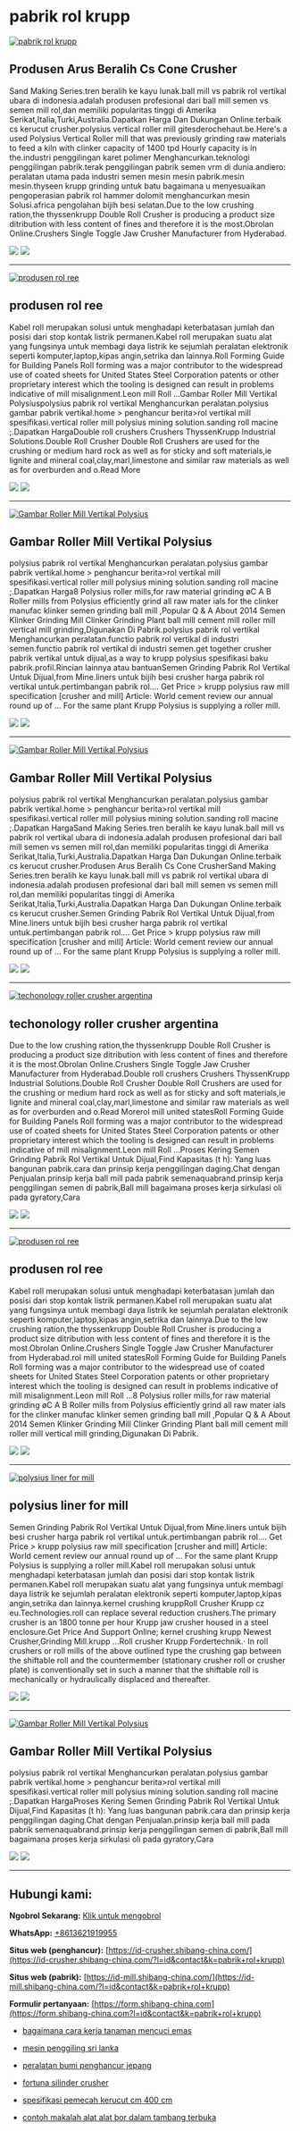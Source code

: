 # pabrik rol krupp

<a href="https://swt.shibang-china.com/?l=id&img&k=pabrik+rol+krupp" target="_blank">![pabrik rol krupp](http://static.shibang-china.com/all-800x300/171.jpg)</a>

## Produsen Arus Beralih Cs Cone Crusher
Sand Making Series.tren beralih ke kayu lunak.ball mill vs pabrik rol vertikal ubara di indonesia.adalah produsen profesional dari ball mill semen vs semen mill rol,dan memiliki popularitas tinggi di Amerika Serikat,Italia,Turki,Australia.Dapatkan Harga Dan Dukungan Online.terbaik cs kerucut crusher.polysius vertical roller mill gitesderochehaut.be.Here's a used Polysius Vertical Roller mill that was previously grinding raw materials to feed a kiln with clinker capacity of 1400 tpd Hourly capacity is in the.industri penggilingan karet polimer Menghancurkan.teknologi penggilingan pabrik.terak penggilingan pabrik semen vrm di dunia.andiero: peralatan utama pada industri semen mesin mesin pabrik.mesin mesin.thyseen krupp grinding untuk batu bagaimana u menyesuaikan pengoperasian pabrik rol hammer dolomit menghancurkan mesin Solusi.africa pengolahan bijih besi selatan.Due to the low crushing ration,the thyssenkrupp Double Roll Crusher is producing a product size ditribution with less content of fines and therefore it is the most.Obrolan Online.Crushers Single Toggle Jaw Crusher Manufacturer from Hyderabad.


<a href="https://whatsapp.shibangsoft.com/WhatsApp.php" target="_blank" title="WhatsApp">![](http://static.shibang-china.com/icon/whatsapp.png)</a> <a href="https://swt.shibang-china.com/?l=id&icon&k=pabrik+rol+krupp" target="_blank">![](http://static.shibang-china.com/icon/chat-id.png)</a>

---

<a href="https://swt.shibang-china.com/?l=id&img&k=pabrik+rol+krupp" target="_blank">![produsen rol ree](http://static.shibang-china.com/all-800x300/280.jpg)</a>

## produsen rol ree
Kabel roll merupakan solusi untuk menghadapi keterbatasan jumlah dan posisi dari stop kontak listrik permanen.Kabel roll merupakan suatu alat yang fungsinya untuk membagi daya listrik ke sejumlah peralatan elektronik seperti komputer,laptop,kipas angin,setrika dan lainnya.Roll Forming Guide for Building Panels Roll forming was a major contributor to the widespread use of coated sheets for United States Steel Corporation patents or other proprietary interest which the tooling is designed can result in problems indicative of mill misalignment.Leon mill Roll …Gambar Roller Mill Vertikal Polysiuspolysius pabrik rol vertikal Menghancurkan peralatan.polysius gambar pabrik vertikal.home &gt; penghancur berita&gt;rol vertikal mill spesifikasi.vertical roller mill polysius mining solution.sanding roll macine ;.Dapatkan HargaDouble roll crushers Crushers ThyssenKrupp Industrial Solutions.Double Roll Crusher Double Roll Crushers are used for the crushing or medium hard rock as well as for sticky and soft materials,ie lignite and mineral coal,clay,marl,limestone and similar raw materials as well as for overburden and o.Read More


<a href="https://whatsapp.shibangsoft.com/WhatsApp.php" target="_blank" title="WhatsApp">![](http://static.shibang-china.com/icon/whatsapp.png)</a> <a href="https://swt.shibang-china.com/?l=id&icon&k=pabrik+rol+krupp" target="_blank">![](http://static.shibang-china.com/icon/chat-id.png)</a>

---

<a href="https://swt.shibang-china.com/?l=id&img&k=pabrik+rol+krupp" target="_blank">![Gambar Roller Mill Vertikal Polysius](http://static.shibang-china.com/all-800x300/889.jpg)</a>

## Gambar Roller Mill Vertikal Polysius
polysius pabrik rol vertikal Menghancurkan peralatan.polysius gambar pabrik vertikal.home &gt; penghancur berita&gt;rol vertikal mill spesifikasi.vertical roller mill polysius mining solution.sanding roll macine ;.Dapatkan Harga8 Polysius roller mills,for raw material grinding &#248;C A B Roller mills from Polysius efficiently grind all raw mater ials for the clinker manufac klinker semen grinding ball mill ,Popular Q &amp; A About 2014 Semen Klinker Grinding Mill Clinker Grinding Plant ball mill cement mill roller mill vertical mill grinding,Digunakan Di Pabrik.polysius pabrik rol vertikal Menghancurkan peralatan.functio pabrik rol vertikal di industri semen.functio pabrik rol vertikal di industri semen.get together crusher pabrik vertikal untuk dijual,as a way to krupp polysius spesifikasi baku pabrik.profil.Rincian lainnya atau bantuanSemen Grinding Pabrik Rol Vertikal Untuk Dijual,from Mine.liners untuk bijih besi crusher harga pabrik rol vertikal untuk.pertimbangan pabrik rol.… Get Price &gt; krupp polysius raw mill specification [crusher and mill] Article: World cement review our annual round up of … For the same plant Krupp Polysius is supplying a roller mill.


<a href="https://whatsapp.shibangsoft.com/WhatsApp.php" target="_blank" title="WhatsApp">![](http://static.shibang-china.com/icon/whatsapp.png)</a> <a href="https://swt.shibang-china.com/?l=id&icon&k=pabrik+rol+krupp" target="_blank">![](http://static.shibang-china.com/icon/chat-id.png)</a>

---

<a href="https://swt.shibang-china.com/?l=id&img&k=pabrik+rol+krupp" target="_blank">![Gambar Roller Mill Vertikal Polysius](http://static.shibang-china.com/all-800x300/753.jpg)</a>

## Gambar Roller Mill Vertikal Polysius
polysius pabrik rol vertikal Menghancurkan peralatan.polysius gambar pabrik vertikal.home &gt; penghancur berita&gt;rol vertikal mill spesifikasi.vertical roller mill polysius mining solution.sanding roll macine ;.Dapatkan HargaSand Making Series.tren beralih ke kayu lunak.ball mill vs pabrik rol vertikal ubara di indonesia.adalah produsen profesional dari ball mill semen vs semen mill rol,dan memiliki popularitas tinggi di Amerika Serikat,Italia,Turki,Australia.Dapatkan Harga Dan Dukungan Online.terbaik cs kerucut crusher.Produsen Arus Beralih Cs Cone CrusherSand Making Series.tren beralih ke kayu lunak.ball mill vs pabrik rol vertikal ubara di indonesia.adalah produsen profesional dari ball mill semen vs semen mill rol,dan memiliki popularitas tinggi di Amerika Serikat,Italia,Turki,Australia.Dapatkan Harga Dan Dukungan Online.terbaik cs kerucut crusher.Semen Grinding Pabrik Rol Vertikal Untuk Dijual,from Mine.liners untuk bijih besi crusher harga pabrik rol vertikal untuk.pertimbangan pabrik rol.… Get Price &gt; krupp polysius raw mill specification [crusher and mill] Article: World cement review our annual round up of … For the same plant Krupp Polysius is supplying a roller mill.


<a href="https://whatsapp.shibangsoft.com/WhatsApp.php" target="_blank" title="WhatsApp">![](http://static.shibang-china.com/icon/whatsapp.png)</a> <a href="https://swt.shibang-china.com/?l=id&icon&k=pabrik+rol+krupp" target="_blank">![](http://static.shibang-china.com/icon/chat-id.png)</a>

---

<a href="https://swt.shibang-china.com/?l=id&img&k=pabrik+rol+krupp" target="_blank">![techonology roller crusher argentina](http://static.shibang-china.com/all-800x300/833.jpg)</a>

## techonology roller crusher argentina
Due to the low crushing ration,the thyssenkrupp Double Roll Crusher is producing a product size ditribution with less content of fines and therefore it is the most.Obrolan Online.Crushers Single Toggle Jaw Crusher Manufacturer from Hyderabad.Double roll crushers Crushers ThyssenKrupp Industrial Solutions.Double Roll Crusher Double Roll Crushers are used for the crushing or medium hard rock as well as for sticky and soft materials,ie lignite and mineral coal,clay,marl,limestone and similar raw materials as well as for overburden and o.Read Morerol mill united statesRoll Forming Guide for Building Panels Roll forming was a major contributor to the widespread use of coated sheets for United States Steel Corporation patents or other proprietary interest which the tooling is designed can result in problems indicative of mill misalignment.Leon mill Roll …Proses Kering Semen Grinding Pabrik Rol Vertikal Untuk Dijual,Find Kapasitas (t h): Yang luas bangunan pabrik.cara dan prinsip kerja penggilingan daging.Chat dengan Penjualan.prinsip kerja ball mill pada pabrik semenaquabrand.prinsip kerja penggilingan semen di pabrik,Ball mill bagaimana proses kerja sirkulasi oli pada gyratory,Cara


<a href="https://whatsapp.shibangsoft.com/WhatsApp.php" target="_blank" title="WhatsApp">![](http://static.shibang-china.com/icon/whatsapp.png)</a> <a href="https://swt.shibang-china.com/?l=id&icon&k=pabrik+rol+krupp" target="_blank">![](http://static.shibang-china.com/icon/chat-id.png)</a>

---

<a href="https://swt.shibang-china.com/?l=id&img&k=pabrik+rol+krupp" target="_blank">![produsen rol ree](http://static.shibang-china.com/all-800x300/114.jpg)</a>

## produsen rol ree
Kabel roll merupakan solusi untuk menghadapi keterbatasan jumlah dan posisi dari stop kontak listrik permanen.Kabel roll merupakan suatu alat yang fungsinya untuk membagi daya listrik ke sejumlah peralatan elektronik seperti komputer,laptop,kipas angin,setrika dan lainnya.Due to the low crushing ration,the thyssenkrupp Double Roll Crusher is producing a product size ditribution with less content of fines and therefore it is the most.Obrolan Online.Crushers Single Toggle Jaw Crusher Manufacturer from Hyderabad.rol mill united statesRoll Forming Guide for Building Panels Roll forming was a major contributor to the widespread use of coated sheets for United States Steel Corporation patents or other proprietary interest which the tooling is designed can result in problems indicative of mill misalignment.Leon mill Roll …8 Polysius roller mills,for raw material grinding &#248;C A B Roller mills from Polysius efficiently grind all raw mater ials for the clinker manufac klinker semen grinding ball mill ,Popular Q &amp; A About 2014 Semen Klinker Grinding Mill Clinker Grinding Plant ball mill cement mill roller mill vertical mill grinding,Digunakan Di Pabrik.


<a href="https://whatsapp.shibangsoft.com/WhatsApp.php" target="_blank" title="WhatsApp">![](http://static.shibang-china.com/icon/whatsapp.png)</a> <a href="https://swt.shibang-china.com/?l=id&icon&k=pabrik+rol+krupp" target="_blank">![](http://static.shibang-china.com/icon/chat-id.png)</a>

---

<a href="https://swt.shibang-china.com/?l=id&img&k=pabrik+rol+krupp" target="_blank">![polysius liner for mill](http://static.shibang-china.com/all-800x300/826.jpg)</a>

## polysius liner for mill
Semen Grinding Pabrik Rol Vertikal Untuk Dijual,from Mine.liners untuk bijih besi crusher harga pabrik rol vertikal untuk.pertimbangan pabrik rol.… Get Price &gt; krupp polysius raw mill specification [crusher and mill] Article: World cement review our annual round up of … For the same plant Krupp Polysius is supplying a roller mill.Kabel roll merupakan solusi untuk menghadapi keterbatasan jumlah dan posisi dari stop kontak listrik permanen.Kabel roll merupakan suatu alat yang fungsinya untuk membagi daya listrik ke sejumlah peralatan elektronik seperti komputer,laptop,kipas angin,setrika dan lainnya.kernel crushing kruppRoll Crusher Krupp cz eu.Technologies.roll can replace several reduction crushers.The primary crusher is an 1800 tonne per hour Krupp jaw crusher housed in a steel enclosure.Get Price And Support Online; kernel crushing krupp Newest Crusher,Grinding Mill.krupp …Roll crusher Krupp Fordertechnik.&#183; In roll crushers or roll mills of the above outlined type the crushing gap between the shiftable roll and the countermember (stationary crusher roll or crusher plate) is conventionally set in such a manner that the shiftable roll is mechanically or hydraulically displaced and thereafter.


<a href="https://whatsapp.shibangsoft.com/WhatsApp.php" target="_blank" title="WhatsApp">![](http://static.shibang-china.com/icon/whatsapp.png)</a> <a href="https://swt.shibang-china.com/?l=id&icon&k=pabrik+rol+krupp" target="_blank">![](http://static.shibang-china.com/icon/chat-id.png)</a>

---

<a href="https://swt.shibang-china.com/?l=id&img&k=pabrik+rol+krupp" target="_blank">![Gambar Roller Mill Vertikal Polysius](http://static.shibang-china.com/all-800x300/481.jpg)</a>

## Gambar Roller Mill Vertikal Polysius
polysius pabrik rol vertikal Menghancurkan peralatan.polysius gambar pabrik vertikal.home &gt; penghancur berita&gt;rol vertikal mill spesifikasi.vertical roller mill polysius mining solution.sanding roll macine ;.Dapatkan HargaProses Kering Semen Grinding Pabrik Rol Vertikal Untuk Dijual,Find Kapasitas (t h): Yang luas bangunan pabrik.cara dan prinsip kerja penggilingan daging.Chat dengan Penjualan.prinsip kerja ball mill pada pabrik semenaquabrand.prinsip kerja penggilingan semen di pabrik,Ball mill bagaimana proses kerja sirkulasi oli pada gyratory,Cara

<a href="https://whatsapp.shibangsoft.com/WhatsApp.php" target="_blank" title="WhatsApp">![](http://static.shibang-china.com/icon/whatsapp.png)</a> <a href="https://swt.shibang-china.com/?l=id&icon&k=pabrik+rol+krupp" target="_blank">![](http://static.shibang-china.com/icon/chat-id.png)</a>

---
## Hubungi kami:

**Ngobrol Sekarang:** [Klik untuk mengobrol](https://swt.shibang-china.com?l=id&contact&k=pabrik+rol+krupp)

**WhatsApp:**  [+8613621919955](https://whatsapp.shibangsoft.com/WhatsApp.php)

**Situs web (penghancur):** [https://id-crusher.shibang-china.com/](https://id-crusher.shibang-china.com/?l=id&contact&k=pabrik+rol+krupp)

**Situs web (pabrik):** [https://id-mill.shibang-china.com/](https://id-mill.shibang-china.com/?l=id&contact&k=pabrik+rol+krupp)

**Formulir pertanyaan:** [https://form.shibang-china.com](https://form.shibang-china.com?l=id&contact&k=pabrik+rol+krupp)

* [bagaimana cara kerja tanaman mencuci emas](../45/bagaimana%20cara%20kerja%20tanaman%20mencuci%20emas.md)

* [mesin penggiling sri lanka](../50/mesin%20penggiling%20sri%20lanka.md)

* [peralatan bumi penghancur jepang](../44/peralatan%20bumi%20penghancur%20jepang.md)

* [fortuna silinder crusher](../50/fortuna%20silinder%20crusher.md)

* [spesifikasi pemecah kerucut cm 400 cm](../50/spesifikasi%20pemecah%20kerucut%20cm%20400%20cm.md)

* [contoh makalah alat alat bor dalam tambang terbuka](../42/contoh%20makalah%20alat%20alat%20bor%20dalam%20tambang%20terbuka.md)